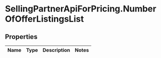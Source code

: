 # SellingPartnerApiForPricing.NumberOfOfferListingsList

## Properties
Name | Type | Description | Notes
------------ | ------------- | ------------- | -------------



